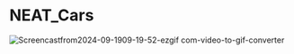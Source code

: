 # NEAT_Cars

![Screencastfrom2024-09-1909-19-52-ezgif com-video-to-gif-converter](https://github.com/user-attachments/assets/52ab7495-964f-46fa-a131-3716349805e6)
